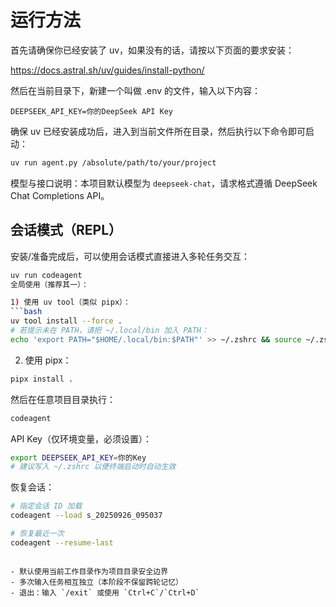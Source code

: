 # 运行方法

首先请确保你已经安装了 uv，如果没有的话，请按以下页面的要求安装：

https://docs.astral.sh/uv/guides/install-python/

然后在当前目录下，新建一个叫做 .env 的文件，输入以下内容：

```
DEEPSEEK_API_KEY=你的DeepSeek API Key
```


确保 uv 已经安装成功后，进入到当前文件所在目录，然后执行以下命令即可启动：

```bash
uv run agent.py /absolute/path/to/your/project
```

模型与接口说明：本项目默认模型为 `deepseek-chat`，请求格式遵循 DeepSeek Chat Completions API。

## 会话模式（REPL）

安装/准备完成后，可以使用会话模式直接进入多轮任务交互：

```bash
uv run codeagent
全局使用（推荐其一）：

1) 使用 uv tool（类似 pipx）：
```bash
uv tool install --force .
# 若提示未在 PATH，请把 ~/.local/bin 加入 PATH：
echo 'export PATH="$HOME/.local/bin:$PATH"' >> ~/.zshrc && source ~/.zshrc
```

2) 使用 pipx：
```bash
pipx install .
```

然后在任意项目目录执行：
```bash
codeagent
```

API Key（仅环境变量，必须设置）：
```bash
export DEEPSEEK_API_KEY=你的Key
# 建议写入 ~/.zshrc 以便终端启动时自动生效
```
恢复会话：

```bash
# 指定会话 ID 加载
codeagent --load s_20250926_095037

# 恢复最近一次
codeagent --resume-last
```
```

- 默认使用当前工作目录作为项目目录安全边界
- 多次输入任务相互独立（本阶段不保留跨轮记忆）
- 退出：输入 `/exit` 或使用 `Ctrl+C`/`Ctrl+D`

